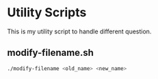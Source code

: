 # Utility Scripts

This is my utility script to handle different question.

## modify-filename.sh

```sh
./modify-filename <old_name> <new_name>
```
